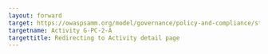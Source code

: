 ```yaml
---
layout: forward
target: https://owaspsamm.org/model/governance/policy-and-compliance/stream-a/#maturity2
targetname: Activity G-PC-2-A
targettitle: Redirecting to Activity detail page
---
```

